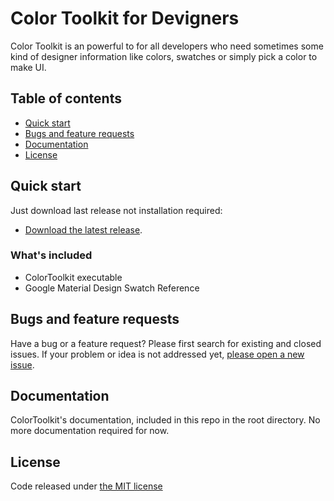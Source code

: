 # Color Toolkit for Devigners

Color Toolkit is an powerful to for all developers who need sometimes some kind of designer information like colors, swatches or simply pick a color to make UI.

## Table of contents

* [Quick start](#quick-start)
* [Bugs and feature requests](#bugs-and-feature-requests)
* [Documentation](#documentation)
* [License](#license)

## Quick start

Just download last release not installation required:

* [Download the latest release](https://github.com/ennerperez/color-toolkit/releases/).

### What's included

- ColorToolkit executable
- Google Material Design Swatch Reference

## Bugs and feature requests

Have a bug or a feature request? Please first search for existing and closed issues. If your problem or idea is not addressed yet, [please open a new issue](https://github.com/ennerperez/color-toolkit/issues/new).

## Documentation

ColorToolkit's documentation, included in this repo in the root directory. No more documentation required for now.

## License

Code released under [the MIT license](https://github.com/ennerperez/color-toolkit/blob/master/LICENSE)